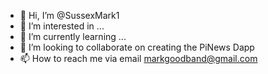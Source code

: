 - 👋 Hi, I’m @SussexMark1
- 👀 I’m interested in ...
- 🌱 I’m currently learning ...
- 💞️ I’m looking to collaborate on creating the PiNews Dapp
- 📫 How to reach me via email markgoodband@gmail.com 

<!---
SussexMark1/SussexMark1 is a ✨ special ✨ repository because its `README.md` (this file) appears on your GitHub profile.
You can click the Preview link to take a look at your changes.
--->
